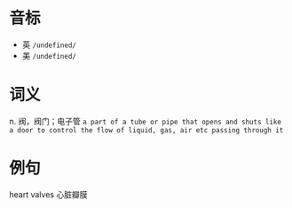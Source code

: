 # 音标

- 英 `/undefined/`
- 美 `/undefined/`

# 词义

n. 阀，阀门；电子管
`a part of a tube or pipe that opens and shuts like a door to control the flow of liquid, gas, air etc passing through it`

# 例句

heart valves
心脏瓣膜


